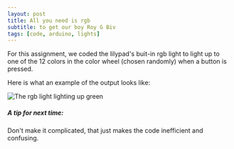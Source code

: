 ```yaml
---
layout: post
title: All you need is rgb
subtitle: to get our boy Roy G Biv
tags: [code, arduino, lights]
---
```


For this assignment, we coded the lilypad's buit-in rgb light to light up to one of the 12 colors in the color wheel (chosen randomly) when a button is pressed. 


Here is what an example of the output looks like:

![The rgb light lighting up green](https://www.21mdr1.github.io/img/random_colors_output.jpg)


##### A tip for next time:
Don't make it complicated, that just makes the code inefficient and confusing.


